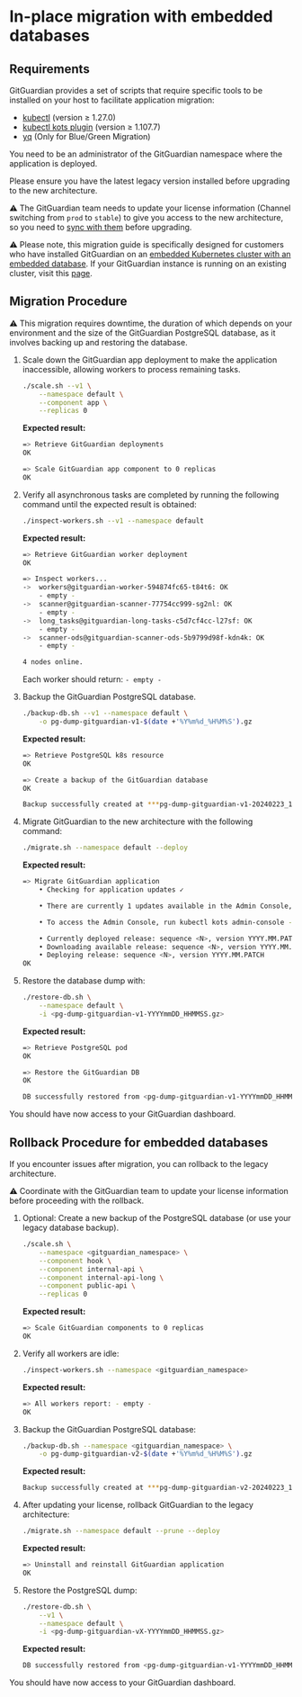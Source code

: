 # In-place migration with embedded databases

## Requirements

GitGuardian provides a set of scripts that require specific tools to be installed on your host to facilitate application migration:

- [kubectl](https://kubernetes.io/docs/tasks/tools/#kubectl) (version ≥ 1.27.0)
- [kubectl kots plugin](https://docs.replicated.com/reference/kots-cli-getting-started#install) (version ≥ 1.107.7)
- [yq](https://mikefarah.gitbook.io/yq/) (Only for Blue/Green Migration)

You need to be an administrator of the GitGuardian namespace where the application is deployed.

Please ensure you have the latest legacy version installed before upgrading to the new architecture.

⚠️ The GitGuardian team needs to update your license information (Channel switching from `prod` to `stable`) to give you access to the new architecture, so you need to [sync with them](?subject=Migration+New+Architecture+in+place+migration+external) before upgrading.

⚠️ Please note, this migration guide is specifically designed for customers who have installed GitGuardian on an [embedded Kubernetes cluster with an embedded database](https://docs.gitguardian.com/self-hosting/installation/installation-embedded-cluster-legacy). If your GitGuardian instance is running on an existing cluster, visit this [page](./README.md).

## Migration Procedure

⚠️ This migration requires downtime, the duration of which depends on your environment and the size of the GitGuardian PostgreSQL database, as it involves backing up and restoring the database.

1. Scale down the GitGuardian app deployment to make the application inaccessible, allowing workers to process remaining tasks.

    ```bash
    ./scale.sh --v1 \
        --namespace default \
        --component app \
        --replicas 0
    ```

    **Expected result:**

    ```bash
    => Retrieve GitGuardian deployments
    OK

    => Scale GitGuardian app component to 0 replicas
    OK
    ```

2. Verify all asynchronous tasks are completed by running the following command until the expected result is obtained:

    ```bash
    ./inspect-workers.sh --v1 --namespace default
    ```

    **Expected result:**

    ```bash
    => Retrieve GitGuardian worker deployment
    OK

    => Inspect workers...
    ->  workers@gitguardian-worker-594874fc65-t84t6: OK
        - empty -
    ->  scanner@gitguardian-scanner-77754cc999-sg2nl: OK
        - empty -
    ->  long_tasks@gitguardian-long-tasks-c5d7cf4cc-l27sf: OK
        - empty -
    ->  scanner-ods@gitguardian-scanner-ods-5b9799d98f-kdn4k: OK
        - empty -

    4 nodes online.
    ```

    Each worker should return: `- empty -`

3. Backup the GitGuardian PostgreSQL database.

    ```bash
    ./backup-db.sh --v1 --namespace default \
        -o pg-dump-gitguardian-v1-$(date +'%Y%m%d_%H%M%S').gz
    ```

    **Expected result:**

    ```bash
    => Retrieve PostgreSQL k8s resource
    OK

    => Create a backup of the GitGuardian database
    OK

    Backup successfully created at ***pg-dump-gitguardian-v1-20240223_162744.gz***
    ```

4. Migrate GitGuardian to the new architecture with the following command:

    ```bash
    ./migrate.sh --namespace default --deploy
    ```

    **Expected result:**

    ```bash
    => Migrate GitGuardian application
        • Checking for application updates ✓  

        • There are currently 1 updates available in the Admin Console, ensuring latest is deployed

        • To access the Admin Console, run kubectl kots admin-console --namespace <gitguardian_namespace>

        • Currently deployed release: sequence <N>, version YYYY.MM.PATCH
        • Downloading available release: sequence <N>, version YYYY.MM.PATCH
        • Deploying release: sequence <N>, version YYYY.MM.PATCH
    OK
    ```

5. Restore the database dump with:

    ```bash
    ./restore-db.sh \
        --namespace default \
        -i <pg-dump-gitguardian-v1-YYYYmmDD_HHMMSS.gz>
    ```

    **Expected result:**

    ```bash
    => Retrieve PostgreSQL pod
    OK

    => Restore the GitGuardian DB
    OK

    DB successfully restored from <pg-dump-gitguardian-v1-YYYYmmDD_HHMMSS.gz>
    ```

You should have now access to your GitGuardian dashboard.

## Rollback Procedure for embedded databases

If you encounter issues after migration, you can rollback to the legacy architecture.

⚠️ Coordinate with the GitGuardian team to update your license information before proceeding with the rollback.

1. Optional: Create a new backup of the PostgreSQL database (or use your legacy database backup).

    ```bash
    ./scale.sh \
        --namespace <gitguardian_namespace> \
        --component hook \
        --component internal-api \
        --component internal-api-long \
        --component public-api \
        --replicas 0
    ```

    **Expected result:**

    ```bash
    => Scale GitGuardian components to 0 replicas
    OK
    ```

2. Verify all workers are idle:

    ```bash
    ./inspect-workers.sh --namespace <gitguardian_namespace>
    ```

    **Expected result:**

    ```bash
    => All workers report: - empty -
    OK
    ```

3. Backup the GitGuardian PostgreSQL database:

    ```bash
    ./backup-db.sh --namespace <gitguardian_namespace> \
        -o pg-dump-gitguardian-v2-$(date +'%Y%m%d_%H%M%S').gz
    ```

    **Expected result:**

    ```bash
    Backup successfully created at ***pg-dump-gitguardian-v2-20240223_172744.gz***
    ```

4. After updating your license, rollback GitGuardian to the legacy architecture:

    ```bash
    ./migrate.sh --namespace default --prune --deploy
    ```

    **Expected result:**

    ```bash
    => Uninstall and reinstall GitGuardian application
    OK
    ```

5. Restore the PostgreSQL dump:

    ```bash
    ./restore-db.sh \
        --v1 \
        --namespace default \
        -i <pg-dump-gitguardian-vX-YYYYmmDD_HHMMSS.gz>
    ```

    **Expected result:**

    ```bash
    DB successfully restored from <pg-dump-gitguardian-v1-YYYYmmDD_HHMMSS.gz>
    ```

You should have now access to your GitGuardian dashboard.
